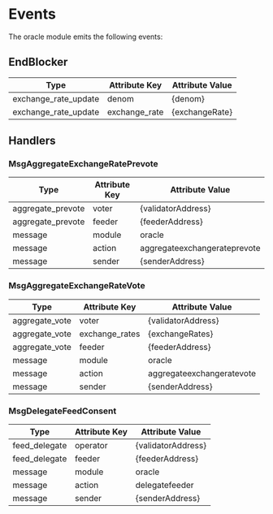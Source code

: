 <!--
order: 5
-->

# Events

The oracle module emits the following events:

## EndBlocker

| Type                 | Attribute Key | Attribute Value |
|----------------------|---------------|-----------------|
| exchange_rate_update | denom         | {denom}         |
| exchange_rate_update | exchange_rate | {exchangeRate}  |  

## Handlers

### MsgAggregateExchangeRatePrevote

| Type              | Attribute Key | Attribute Value              |
|-------------------|---------------|------------------------------|
| aggregate_prevote | voter         | {validatorAddress}           |
| aggregate_prevote | feeder        | {feederAddress}              |
| message           | module        | oracle                       |
| message           | action        | aggregateexchangerateprevote |
| message           | sender        | {senderAddress}              |

### MsgAggregateExchangeRateVote

| Type           | Attribute Key  | Attribute Value           |
|----------------|----------------|---------------------------|
| aggregate_vote | voter          | {validatorAddress}        |
| aggregate_vote | exchange_rates | {exchangeRates}           |
| aggregate_vote | feeder         | {feederAddress}           |
| message        | module         | oracle                    |
| message        | action         | aggregateexchangeratevote |
| message        | sender         | {senderAddress}           |

### MsgDelegateFeedConsent

| Type          | Attribute Key | Attribute Value    |
|---------------|---------------|--------------------|
| feed_delegate | operator      | {validatorAddress} |
| feed_delegate | feeder        | {feederAddress}    |
| message       | module        | oracle             |
| message       | action        | delegatefeeder     |
| message       | sender        | {senderAddress}    |

